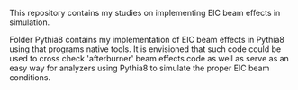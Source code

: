 This repository contains my studies on implementing EIC beam effects in simulation.

Folder Pythia8 contains my implementation of EIC beam effects in Pythia8 using that programs native tools. It is envisioned that such code could be used to cross check 'afterburner' beam effects code as well as serve as an easy way for analyzers using Pythia8 to simulate the proper EIC beam conditions.